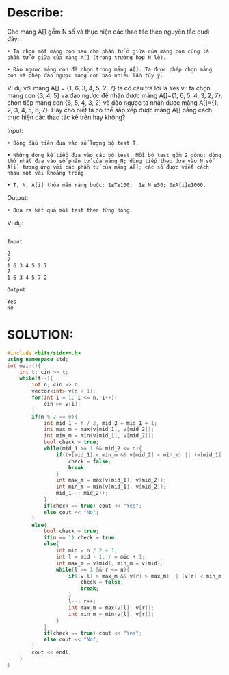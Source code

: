 # Describe:     

Cho mảng A[] gồm N số và thực hiện các thao tác theo nguyên tắc dưới đây:

    • Ta chọn một mảng con sao cho phần tử ở giữa của mảng con cũng là phần tử ở giữa của mảng A[] (trong trường hợp N lẻ).

    • Đảo ngược mảng con đã chọn trong mảng A[]. Ta được phép chọn mảng con và phép đảo ngược mảng con bao nhiêu lần tùy ý.

Ví dụ với mảng A[] = {1, 6, 3, 4, 5, 2, 7} ta có câu trả lời là Yes vì: ta chọn mảng con {3, 4, 5} và đảo ngược để nhận được mảng A[]={1, 6, 5, 4, 3, 2, 7}, chọn tiếp mảng con {6, 5, 4, 3, 2} và đảo ngược ta nhận được mảng A[]={1, 2, 3, 4, 5, 6, 7}. Hãy cho biết ta có thể sắp xếp được mảng A[] bằng cách thực hiện các thao tác kể trên hay không?


Input:

    • Dòng đầu tiên đưa vào số lượng bộ test T.

    • Những dòng kế tiếp đưa vào các bộ test. Mỗi bộ test gồm 2 dòng: dòng thứ nhất đưa vào số phần tử của mảng N; dòng tiếp theo đưa vào N số A[i] tương ứng với các phần tử của mảng A[]; các số được viết cách nhau một vài khoảng trống.

    • T, N, A[i] thỏa mãn ràng buộc: 1≤T≤100;  1≤ N ≤50; 0≤A[i]≤1000.

Output:

    • Đưa ra kết quả mỗi test theo từng dòng.
    
Ví dụ:

```text
 
Input

2
7
1 6 3 4 5 2 7
7
1 6 3 4 5 7 2
```

```text
Output

Yes
No
```

# SOLUTION:     

```C++
#include <bits/stdc++.h>
using namespace std;
int main(){
    int t; cin >> t;
    while(t--){
        int n; cin >> n;
        vector<int> v(n + 1);
        for(int i = 1; i <= n; i++){
            cin >> v[i];
        }
        if(n % 2 == 0){
            int mid_1 = n / 2, mid_2 = mid_1 + 1;
            int max_m = max(v[mid_1], v[mid_2]);
            int min_m = min(v[mid_1], v[mid_2]);
            bool check = true;
            while(mid_1 >= 1 && mid_2 <= n){
                if((v[mid_1] < min_m && v[mid_2] < min_m) || (v[mid_1] > max_m && v[mid_2] > max_m)){
                    check = false;
                    break;
                }
                int max_m = max(v[mid_1], v[mid_2]);
                int min_m = min(v[mid_1], v[mid_2]);
                mid_1--; mid_2++;
            }
            if(check == true) cout << "Yes";
            else cout << "No";
        }
        else{
            bool check = true;
            if(n == 1) check = true;
            else{
                int mid = n / 2 + 1;
                int l = mid - 1, r = mid + 1;
                int max_m = v[mid], min_m = v[mid];
                while(l >= 1 && r <= n){
                    if((v[l] > max_m && v[r] > max_m) || (v[r] < min_m && v[l] < min_m)){
                        check = false;
                        break;
                    }
                    l--; r++;
                    int max_m = max(v[l], v[r]);
                    int min_m = min(v[l], v[r]);
                }
            }
            if(check == true) cout << "Yes";
            else cout << "No";
        }
        cout << endl;
    }
}
```